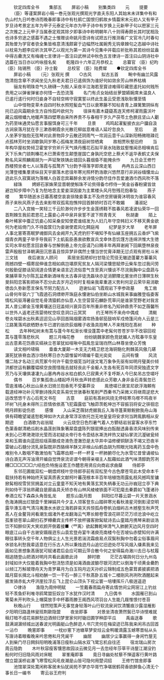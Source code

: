 <!-- { "loadSidebar": true } -->
　　钦定四库全书
　　集部五
　　屏岩小稿
　　别集类四
　　元
　　提要
　　（臣）等谨案屏岩小稿一巻元张观光撰观光字直夫东阳人其始末未详集中有和仇山村九日吟巻诗而晚春即事诗中有杜鹃亡国恨归鹤故乡情葢宋末元初人又有甲子岁旦诗考景定五年为甲子元泰定元年亦为甲子诗中有岁换上元新甲子句以厯家三元之次推之上元甲子当属泰定观其除夕即事诗中称明朝年八十则得寿颇长其时犹相及也诗多穷途之感葢不遇之士惟赠谈命姚月壶诗有试把五行推测看广文官冷几时春句其殆曽为学官者欤全集皆格意清浅颇窘于边幅然吐属婉秀无钩章棘句之态越中诗社以枕易为题李应祈次其甲乙以观光为第一其诗今见集中并载应祈批称其若纷纷盆盎中得古罍洗又有梅魂七言律诗一首注曰武林试中秋色五言律诗一首注曰山阴诗社中选葢在当日亦以吟咏擅名矣
　　乾隆四十六年正月恭校上
　　总纂官 （臣）纪昀 （臣）陆锡熊 （臣）孙士毅
　　总校官 （臣）陆费墀
　　●钦定四库全书
　　屏岩小稿
　　（元）张观光 撰
　　○古风
　　拟古五首
　　畹中有幽兰风露饱清抱含章不求闻坐见九秋老夫君日已逺佩饰为谁好何如敛余芳山林养枯槁
　　骊龙有明珠竒气久磅礴一为鲛人采夜半泣海若至寳谅难得珍藏思逺托如何贱所贵用之以弹雀弹雀亦何惜一去恐流落
　　名门有贞女始结丝萝盟嬿婉席未温良人已逺行逺行何时归妾身不自轻空帏守寂寞誓以终此生虽云受恩浅耿耿懐至情
　　山中怪物变草木自四时秋水照短髪血气日以衰寒藤不知枮青青上疎篱繁阴纵有托已迫风霜期余生方自怜孤吟欲何为
　　徂徕有嘉木薿薿髙连天修柯濯雨露沃叶藏云烟根蟠九地暖声落四壁寒由来所养贵不与春相干岁久产茯苓土色腴且坚山人劚为药至味通灵仙愿言事服饵身可三千年
　　旦景
　　鸡鸣起濯髪披衣出户牖自汲古涧泉落月犹在手三漱吞朝霞余光散花柳兹意难语人延竚忽良久
　　至后
　　道人坐茅宇独抱无弦琴对此景物异夕云散还阴雨气一帘润云意千山深新阳畅微暄疎花点孤林芳时坐消歇孰同岁寒心孤梅发清夜庭树惊栖禽
　　故相贾秋壑旧府
　　当年构华屋权势倾卫霍堂宇穷斧斤天气焕丹雘花石拟平泉水陆致兹壑惟闻丞相嗔肯后天下乐朱门锁荆榛花木巳萧索苍生颠堕崖国亡身孰托空悲上蔡犬不返华表鹤丈夫保勲名风采照麟阁胡为一声钲聚铁铸此错回头暮烟昏不能掩余怍
　　九日会王修竹西楼预坐者七人以落霞与孤鹜齐飞分韵予得落字即席走笔
　　冉冉五云深山西日光薄登楼集羣贤纵目天宇廓落木悲徂年寒光照杯酌浩歌兴悠然意行非涧谷缅懐龙山逰此乐久寂寞胡为落帽人白首恋宾幕醉余发诗情分韵尽佳作吾爱漉酒巾西风吹不落
　　緑珠
　　娉婷石家姝荣显晋朝使斛珠不论赀得备巾栉侍一笑金谷春粉黛皆敛避岂知步障中乃复为愁地念主爱妾深因妾为主累楼头风月愁残花抱春坠
　　燕子楼
　　繁华随逝水日暮髙楼空哀哀徐陵妾事主不及终空房辍膏沐明妆为谁容春风燕子来秋风燕子去去来影带双孤鸾抱憔悴回首醉娇时百花不敢媚
　　潘淑妃
　　二八入宫掖一笑轻三千云阶渺何许步步生金莲绣鞋不胜春风若凌波仙荣华一回首荆棘生我前君恩花上露妾心井中泉井泉誓不波下照青青天
　　秋胡妻
　　陌上桑叶稀家中蚕正饥妾心知采桑安知使君谁结发为人妇几年守空帏妇义不移天黄金欲何为老姑倚门久不待盈筐归为妾谢使君风化闗庭闱
　　纪梦是岁大旱
　　老年屏人事北窻寄髙眠梦魂御风去金阙开九天虎豹狞不嗔知予有仙縁玉座拥五云香炉飞紫烟青衣两童子举手导我前下土虮虱臣愚衷欲敷宣兵戈幸休息饥馑方连绵洪惟大生徳实司水旱权愿言回哀眷与世解倒悬上帝允臣请乃曰赐丰年再拜谢阙下回飙堕林泉夜雷声殷殷甘泽朝满田沉思喜且惊异梦非偶然士懐当世忧膏泽期无愆贞观有房杜斗米三文钱
　　夜后谢友人顾问
　　索居坐孤陋却扫甘隐沦荒径无辙迹蓬藋方蓁蓁风雨撼四壁一榻寄屈伸谁念相如病岂堪原宪贫友人隔河梁懐思赋停云柴车忽过我问劳何殷勤促膝话契阔道合情更亲语言迈流俗意气含至真兴懐谈不尽浣我胸中尘盘蔬与束脯草草为尔陈瓦盆煮新酒味有太古春非徒洗磊块亦足消鬰陻北窻坐终日薄暝生秋旻斜阳恋客影把袂不忍分此去岁月迈何时复相亲我辈重道义势利何足云荣华易消歇徳齿久弥新愿言保名节努力配古人
　　逰谢仙岩飞霞观岩下李参政墓
　　鬼工凿山骨何年驱六丁飞霞遶石洞缥缈开珠庭永懐谢仙伯坐断山水城我来事幽雅登临委客情松风驱溽暑自觉毛骨清猿鹤亦仙意人生空营营石麟卧荒草问是谁家茔野老对我言其人昔公卿金玉埋黄壤送日冠盖倾兴衰异百年所重非修名乃知钟鼎贵不如芝薇馨所以世外人返老还孩婴倚杖空叹息洞口云冥冥
　　约王琴所不来舟中偶成
　　清颷卷炎埃碧水出秋素迢迢见山亭回首隔烟雾酒帘扬渔邨笳鼓响军戍倚篷问舟人云是三江路篱落鸡欲栖野水牛已渡钓翁炊荻烟稚子收渔具抱琴人不来残阳在髙树
　　种松
　　去年种松树未有蒿与蓬今年松渐长埋没蓬蒿中老髯何苍苍岁华不改容回视蒿与蓬零落悲秋风
　　题三月梅花巻
　　纷纷姚魏家颜色竞妩媚人方眩春华东皇出古意素花饬鼎实缟袂立苍翠犹如喧啾中孤鳯忽呈瑞岿然山林尊坐使众芳愧
　　读文相吟啸稿
　　埀垂大厦颠一木支无力精卫悲沧海铜駞化荆棘英风傲几碪濵死犹铁脊血洒沙场秋寒日亦为碧惟留吟啸编千载光奕奕
　　云间有懐
　　风流懐二陆才名动三呉荒冢今何许千载空烟芜当时逞文笔万象争先驱有如明月璧美价倾洪都世运有飜覆韫椟空良图惜哉去就轻丧此千金躯人生各有死百年同须臾独遗文字芳乃与天壤俱凄凄九山塞冉冉谷水枯白鹤久巳寂黄犬不复呼斯人今巳矣吊古空嗟吁
　　偶书
　　百岁集孤夜山楼起呼月秋虫声转悲感此众芳歇人身非金石青鬓忽已雪逾淮橘心秋出山泉水汨猗兰抱香死不受蓁莽没
　　鳯徳嗟已衰宣尼欲浮海頼有载道经神功补元宰删诗挽风变系易忧世骇春秋笔削严西秦书乃采微义将继周逆悲大运改悠悠千古心后死文书在
　　古意
　　庭前有髙树风挠无停枝寒乌噤不鸣夜半环树飞托身未得所三匝情依依髙飞犯霜露低飞触茆茨乾坤岂不容振羽将安之徘徊恋明月顾影徒伤悲
　　感懐
　　入山采芝薇豺虎据我丘入海寻蓬莱鲸鲵掀我舟山海俱有碍瞻望凝逺愁乾坤如许大此身常浮沤依托岂无地皇皇将安求何当跨鳯鹏相从安期逰
　　白酒歌为岩翁赋
　　火云烧空日色烈暑气着人方鬰结岩翁宴客水亭东竹色蕖香献清絶瓜削水晶莲剖珠象箸犀盘盛陈列银罂捧出白酝醅透鼻香浓风味别传来未到心已寒滟滟琼光莹而洁初疑炎帝行冬令壶结氷凘洗袢热又疑仙掌流沆瀣破瓮倾来和玉屑谁向蓝田拾瑶英酿成竒液色澄澈恐是太华井中溢修绠铜缾汲不竭又恐夜半雷破山石髓分流乳泉裂既非西貉绵羊酥又非缑山仙鹤血胡为照眼光陆离药玉盘中色难别令人敢咽不敢潄怕有飞霜寒齿颊一杯一杯复一杯肺腑尽化为氷雪忆昔曾诵坡仙诗白酒无声泻油滑开编自觉馋泉流讵谓今朝得亲啜主人酝藉如此酒气味清醇韵芳冽糟□□□□□□六经抱负特施设君王作醴思用贤应向商岩求曲蘖
　　侍郎亭
　　东邻花圃栽双松一朝煨烬枝叶空侍郎亭前有双松至今古色摩苍穹此木受命本千载扶持若有神始终天留真质表文献柯叶蕃茂根本丰百年培植饱雨露虬枝风撼鸣笙镛掀髯相视雪贸贸拥盖对立云童童不知天地有黄落玄冥失柄春无功云孙峩冠立亭下典刑如侍干淳翁昻藏自是廊庙具夭矫亦有山林风棱棱铁面不可犯麾去秦爵如飞蓬诸孙奉酒立松下森森头角皆虬龙
　　题东山翫月图
　　斜阳红尽暮云碧一片天景涵水色海涛拥出烂银盘千里婵娟共今夕主人领客登东山踏碎寒光看秋液星河倒影浸空明露华漙玉夜气清冯夷激水水欲立海若辟易天呉惊孤舟卷帆泊烟屿古木撼壑生秋声凭髙人在金鳌背闲看潮生烟渚外老龙翻海云气寒长鲸卷雪浪花碎茫茫万顷沧浪中屹立孤峯锁苍翠山颠扫石罗樽罍宾主传杯不放杯骚客掀髯赋诗去山童踏月携琴来剧谈浩饮不知醉仰天大笑欢颜开倒着接■〈罒离〉欲起舞乾坤清气入肺腑天边风月空四时眼底江山自千古谢安蹑屐逰东山袁宏登舟宴牛渚庾亮南楼今在否坡仙赤壁知何许满眼往事转头空千年人物俱尘土人生光景若湍流霜痕易点双鬓秋胸中勿着尘俗事眉间休锁名利愁我辈适意在行乐古人所以秉烛逰月山追忆旧逰处尽写风烟入缣素我来见画如见景想象髙唐犹可赋诸君后会应可期云萍合散今何之安得扁舟澉川去日与杖履相追随登山把酒对明月共看此画歌此诗
　　醉时歌
　　茫茫古堪舆何日分九州岛封域如许大仅能着我胸中愁浇愁须是如渑酒曲波酿尽银河流贮以倒海千顷黄金罍酌以倾江万斛玻瓈舟天为青罗幕月为白玉钩月边天孙织云锦制成五色蒙茸裘披裘把酒踏月窟长揖北斗相劝酬一饮一干石一醉三千秋髙卧五城十二楼刚风冽冽吹酒醒起来披发骑赤虬大呼洪崖拉浮丘飞上昆仑山顶头下视尘寰一培塿挥斤八极逍遥逰
　　○律诗
　　渔隐为周仲明赋
　　一笠戴春雨扁舟寄此情世间尘网宻江上钓丝轻不羡鱼虾利唯寻鸥鹭盟狂奴台下水犹作汉时清
　　九日偶书
　　水国雁已到山篱菊未开判吹头上帽莫放手中杯暮雨滕王阁西风项羽台人生能几屐惟恨付苍苔
　　秋晚山行
　　铿然短策声无事觉身轻落叶山行软流泉涧饮清蟹痕沙露湿雁影夕阳明归路逢林叟班荆歃隐盟
　　夜坐即事
　　对景坐清夜萧然鬓已华诗悭难就稿灯暗不成花易醉愁边酒频归梦里家何时锄旧圃学种卲平瓜
　　禹庙送春
　　歌鼓满湖濵倾城出送春波光明画艇山色醉逰人书穴灵何在梅梁迹已陈我来闲吊古回首一沾巾
　　晩窻即事
　　一枕纱窻下池塘草梦安炷云金鸭暖滴露玉蜍寒晋帖从头写唐诗着眼看晚来吟思倦和月凭阑干
　　幽居
　　幽居少尘事赢得一身闲竹屋无人到柴门尽日闗斜阳明晚浦落日瘦秋山隔水双飞鹭忘机自往还
　　宿龙瑞山房次周云隐韵
　　木叶秋容瘦客懐思故园淡云微见月一去忽经年莎草平诗屋江潮没钓船何时归旧隐风雨对床眠
　　翠峯庵即事
　　竟日寻幽处杖藜不惮遥客行黄叶路僧立碧溪桥岩瀑飞寒雪松风吼夜潮是山皆可隐何用楚词招
　　王修竹馆舍即事
　　池馆翠深处寛闲称客居未仙犹阆苑不梦亦华胥竹净堪居鹤荷香欲醉鱼心清无个事长日一编书
　　寄云谷王府判
